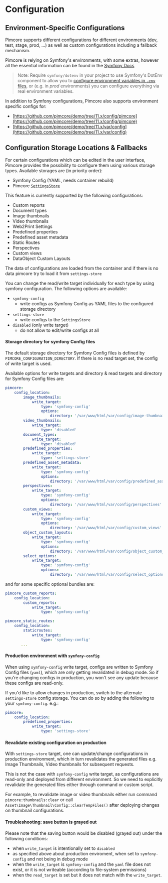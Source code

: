 # Configuration

## Environment-Specific Configurations
Pimcore supports different configurations for different environments (dev, test, stage, prod, ...) as well as custom 
configurations including a fallback mechanism. 

Pimcore is relying on Symfony's environments, with some extras, however all the essential 
information can be found in the [Symfony Docs](https://symfony.com/doc/current/configuration.html#configuration-environments)

> Note: Require `symfony/dotenv` in your project to use Symfony's DotEnv component to allow you to 
[configure environment variables in `.env` files](https://symfony.com/doc/current/configuration.html#configuring-environment-variables-in-env-files), 
or (e.g. in *prod* environments) you can configure everything via real environment variables.

In addition to Symfony configurations, Pimcore also supports environment specific configs for: 

* [https://github.com/pimcore/demo/tree/11.x/config/pimcore](https://github.com/pimcore/demo/tree/11.x/config/pimcore) 
* [https://github.com/pimcore/demo/tree/11.x/var/config](https://github.com/pimcore/demo/tree/11.x/var/config)


## Configuration Storage Locations & Fallbacks
For certain configurations which can be edited in the user interface, 
Pimcore provides the possibility to configure them using various storage types. 
Available storages are (in priority order): 
- Symfony Config (YAML, needs container rebuild)
- Pimcore [`SettingsStore`](../19_Development_Tools_and_Details/42_Settings_Store.md)

This feature is currently supported by the following configurations: 
- Custom reports
- Document types
- Image thumbnails 
- Video thumbnails
- Web2Print Settings
- Predefined properties
- Predefined asset metadata
- Static Routes
- Perspectives
- Custom views
- DataObject Custom Layouts

The data of configurations are loaded from the container and if there is no data pimcore try to load it from `settings-store`

You can change the read/write target individually for each type by using symfony configuration.
The following options are available: 
- `symfony-config` 
  - write configs as Symfony Config as YAML files to the configured storage directory
- `settings-store` 
  - write configs to the `SettingsStore`
- `disabled` (only write target) 
  - do not allow to edit/write configs at all

#### Storage directory for symfony Config files

The default storage directory for Symfony Config files is defined by `PIMCORE_CONFIGURATION_DIRECTORY`.
If there is no read target set, the config of write target is used.

Available options for write targets and directory & read targets and directory for Symfony Config files are: 
```yaml
pimcore:
    config_location:
        image_thumbnails:
            write_target:
                type: 'symfony-config'
                options:
                    directory: '/var/www/html/var/config/image-thumbnails'
        video_thumbnails:
            write_target:
                type: 'disabled'
        document_types:
            write_target:
                type: 'disabled'
        predefined_properties:
            write_target:
                type: 'settings-store'
        predefined_asset_metadata:
            write_target:
                type: 'symfony-config'
                options:
                    directory: '/var/www/html/var/config/predefined_asset_metadata'
        perspectives:
            write_target:
                type: 'symfony-config'
                options:
                    directory: '/var/www/html/var/config/perspectives'
        custom_views:
            write_target:
                type: 'symfony-config'
                options:
                    directory: '/var/www/html/var/config/custom_views'
        object_custom_layouts:
            write_target:
                type: 'symfony-config'
                options:
                    directory: '/var/www/html/var/config/object_custom_layouts'
        select_options:
            write_target:
                type: 'symfony-config'
                options:
                    directory: '/var/www/html/var/config/select_options'
```

and for some specific optional bundles are:

```yaml
pimcore_custom_reports:
    config_location:
        custom_reports:
            write_target:
                type: 'symfony-config'

pimcore_static_routes:
    config_location:
        staticroutes:
            write_target:
                type: 'symfony-config'
       ...
```

#### Production environment with `symfony-config`
When using `symfony-config` write target, configs are written to Symfony Config files (`yaml`), which are only getting revalidated in debug mode. So if you're
changing configs in production, you won't see any update because these configs are read-only.

If you'd like to allow changes in production, switch to the alternate `settings-store` config storage. 
You can do so by adding the following to your `symfony-config`. e.g.:
```yaml
pimcore:
    config_location:
        predefined_properties:
            write_target:
                type: 'settings-store'
```

#### Revalidate existing configuration on production
With `settings-store` target, one can update/change configurations in production environment, which in turn revalidates the generated files e.g. Image Thumbnails, Video thumbnails for subsequent requests.

This is not the case with `symfony-config` write target, as configurations are read-only and deployed from different environment. So we need to explicitly revalidate the generated files either through command or custom script. 

For example, to revalidate image or video thumbnails either run command `pimcore:thumbnails:clear` or call `Asset\Image\Thumbnail\Config::clearTempFiles()` after deploying changes on thumbnail configurations.


#### Troubleshooting: save button is grayed out

Please note that the saving button would be disabled (grayed out) under the following conditions:

- when `write_target` is intentionally set to `disabled`
- as specified above about production enviroment, when set to `symfony-config` and not being in debug mode
- when the `write_target` is `symfony-config` and the `yaml` file does not exist, or it is not writeable (according to file-system permissions)
- when the `read_target` is set but it does not match with the `write_target`.
